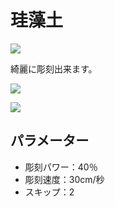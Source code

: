 # 珪藻土

![](/assets/20191122\_06.jpg)

綺麗に彫刻出来ます。

![](/assets/20191122\_05.jpg)

![](/assets/20191122\_11.jpg)

## パラメーター

* 彫刻パワー：40％
* 彫刻速度：30cm/秒
* スキップ：2
